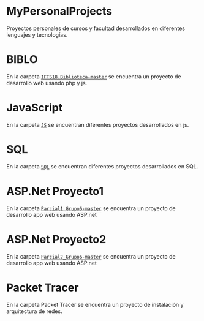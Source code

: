 # MyPersonalProjects
Proyectos personales de cursos y facultad desarrollados en diferentes lenguajes y tecnologías.
# BIBLO
En la carpeta [`IFTS18.Biblioteca-master`](/IFTS18.Biblioteca-master/) se encuentra un proyecto de desarrollo web usando php y js.
# JavaScript
En la carpeta [`JS`](/JS/) se encuentran diferentes proyectos desarrollados en js.
# SQL
En la carpeta [`SQL`](/SQL/) se encuentran diferentes proyectos desarrollados en SQL.
# ASP.Net Proyecto1
En la carpeta [`Parcial1_Grupo6-master`](/Parcial1_Grupo6-master/) se encuentra un proyecto de desarrollo app web usando ASP.net
# ASP.Net Proyecto2
En la carpeta [`Parcial2_Grupo6-master`](/Parcial2_Grupo6-master/) se encuentra un proyecto de desarrollo app web usando ASP.net
# Packet Tracer
En la carpeta Packet Tracer se encuentra un proyecto de instalación y arquitectura de redes.


